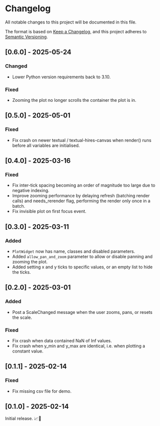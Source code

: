 # Changelog

All notable changes to this project will be documented in this file.

The format is based on [Keep a Changelog](https://keepachangelog.com/en/1.1.0/),
and this project adheres to [Semantic Versioning](https://semver.org/spec/v2.0.0.html).

## [0.6.0] - 2025-05-24

### Changed

- Lower Python version requirements back to 3.10.

### Fixed

- Zooming the plot no longer scrolls the container the plot is in.

## [0.5.0] - 2025-05-01

### Fixed

- Fix crash on newer textual / textual-hires-canvas when render() runs before all variables are initialised.

## [0.4.0] - 2025-03-16

### Fixed

- Fix inter-tick spacing becoming an order of magnitude too large due to negative indexing.
- Improve zooming performance by delaying refresh (batching render calls) and
  needs_rerender flag, performing the render only once in a batch.
- Fix invisible plot on first focus event.

## [0.3.0] - 2025-03-11

### Added

- `PlotWidget` now has name, classes and disabled parameters.
- Added `allow_pan_and_zoom` parameter to allow or disable panning and zooming the plot.
- Added setting x and y ticks to specific values, or an empty list to hide the ticks.

## [0.2.0] - 2025-03-01

### Added

- Post a ScaleChanged message when the user zooms, pans, or resets the scale.

### Fixed

- Fix crash when data contained NaN of Inf values.
- Fix crash when y_min and y_max are identical, i.e. when plotting a constant value.

## [0.1.1] - 2025-02-14

### Fixed

- Fix missing csv file for demo.

## [0.1.0] - 2025-02-14

Initial release. 📈🎉
